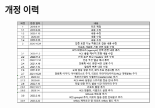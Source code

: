 # 개정 이력

<figure><img src=".gitbook/assets/image (3).png" alt=""><figcaption></figcaption></figure>
